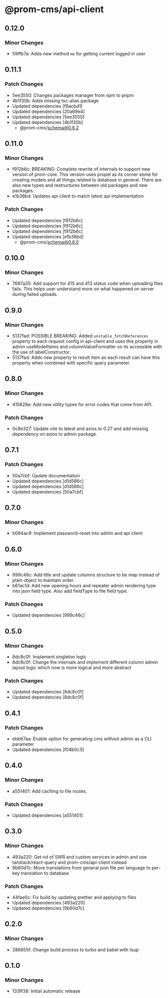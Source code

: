 # @prom-cms/api-client

## 0.12.0

### Minor Changes

- 59ffb7a: Adds new method `me` for getting current logged in user

## 0.11.1

### Patch Changes

- 5ee3550: Changes packages manager from npm to pnpm
- 4b1f30b: Adds missing tsc-alias package
- Updated dependencies [f8acbd1]
- Updated dependencies [20a69e4]
- Updated dependencies [5ee3550]
- Updated dependencies [4b1f30b]
  - @prom-cms/schema@0.6.2

## 0.11.0

### Minor Changes

- f912b6c: BREAKING: Complete rewrite of internals to support new version of prom-core. This version uses propel as its corner stone for creating models and all things related to database in general. There are also new types and restructures between old packages and new packages.
- e1b38bd: Updates api client to match latest api implementation

### Patch Changes

- Updated dependencies [f912b6c]
- Updated dependencies [f912b6c]
- Updated dependencies [f912b6c]
- Updated dependencies [e1b38bd]
  - @prom-cms/schema@0.6.0

## 0.10.0

### Minor Changes

- 7687a35: Add support for 415 and 413 status code when uploading files fails. This helps user understand more on what happened on server during failed uploads.

## 0.9.0

### Minor Changes

- 5137fad: POSSIBLE BREAKING: Added `unstable_fetchReferences` property to each request config in api-client and uses this property in admin useModelItems and columnValueFormatter so its accessible with the use of labelConstructor.
- 5137fad: Adds new property to result item as each result can have this property when combined with specific query parameter.

## 0.8.0

### Minor Changes

- 415628e: Add new utility types for error codes that come from API.

### Patch Changes

- 0c8e327: Update vite to latest and axios to 0.27 and add missing dependency on axios to admin package.

## 0.7.1

### Patch Changes

- 50a7cbf: Update documentation
- Updated dependencies [d1d586c]
- Updated dependencies [d1d586c]
- Updated dependencies [50a7cbf]

## 0.7.0

### Minor Changes

- b084ac9: Implement password-reset into admin and api client

## 0.6.0

### Minor Changes

- 999c46c: Add title and update columns structure to be map instead of plain object to maintain order.
- b61ac1d: Add new opening hours and repeater admin rendering type into json field type. Also add fieldType to file field type.

### Patch Changes

- Updated dependencies [999c46c]

## 0.5.0

### Minor Changes

- 8dc8c0f: Implement singleton logic
- 8dc8c0f: Change the internals and implement different column admin layout logic which now is more logical and more abstract

### Patch Changes

- Updated dependencies [8dc8c0f]
- Updated dependencies [8dc8c0f]

## 0.4.1

### Patch Changes

- ebb67aa: Enable option for generating cms without admin as a CLI parameter
- Updated dependencies [f04b0c3]

## 0.4.0

### Minor Changes

- a551401: Add caching to file routes.

### Patch Changes

- Updated dependencies [a551401]

## 0.3.0

### Minor Changes

- 493a220: Get rid of SWR and custom services in admin and use tanstack/react-query and prom-cms/api-client instead
- 9b60d7c: Move translations from general json file per language to per-key translation to database

### Patch Changes

- 44fae0c: Fix build by updating prettier and applying to files
- Updated dependencies [493a220]
- Updated dependencies [9b60d7c]

## 0.2.0

### Minor Changes

- 286655f: Change build process to turbo and babel with tsup

## 0.1.0

### Minor Changes

- 133ff38: Initial automatic release
